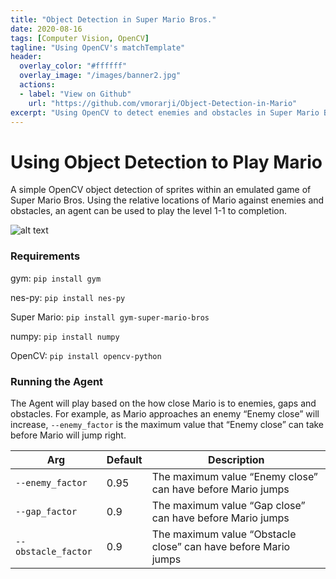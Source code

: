 ```yaml
---
title: "Object Detection in Super Mario Bros."
date: 2020-08-16
tags: [Computer Vision, OpenCV]
tagline: "Using OpenCV's matchTemplate"
header:
  overlay_color: "#ffffff"
  overlay_image: "/images/banner2.jpg"
  actions:
  - label: "View on Github"
    url: "https://github.com/vmorarji/Object-Detection-in-Mario"
excerpt: "Using OpenCV to detect enemies and obstacles in Super Mario Bros to complete the level 1-1"
---
```



# Using Object Detection to Play Mario

A simple OpenCV object detection of sprites within an emulated game of Super Mario Bros. Using the relative locations of Mario against enemies and obstacles, an agent can be used to play the level 1-1 to completion.


![alt text](https://raw.githubusercontent.com/vmorarji/Object-Detection-in-Mario/master/assets/Mario.gif)


### Requirements


gym: `pip install gym`

nes-py:	`pip install nes-py`

Super Mario: `pip install gym-super-mario-bros`

numpy: `pip install numpy`

OpenCV:  `pip install opencv-python`



### Running the Agent

The Agent will play based on the how close Mario is to enemies, gaps and obstacles. For example, as Mario approaches an enemy “Enemy close” will increase, `--enemy_factor` is the maximum value that “Enemy close” can take before Mario will jump right.

|Arg|Default|Description
|------------------|-------------------------------|-----------------------------|
|`--enemy_factor`| 0.95| The maximum value “Enemy close” can have before Mario jumps|
|`--gap_factor`|0.9| The maximum value “Gap close” can have before Mario jumps |
|`--obstacle_factor`|0.9| The maximum value “Obstacle close” can have before Mario jumps |